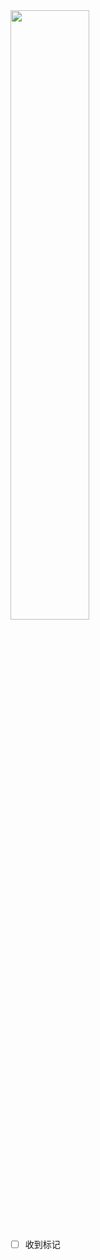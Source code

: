 <img src="https://cdn.jsdelivr.net/gh/Mxlo/picx-images-hosting@master/20250107/IMG_5812.8z6luj8hy8.png" width="50%" height="50%"> 

- [ ] 收到标记